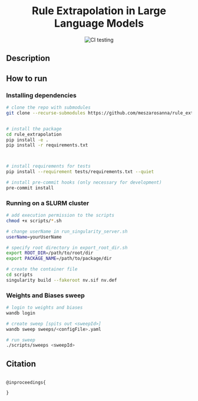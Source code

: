 <div align="center">    
 
# Rule Extrapolation in Large Language Models

[//]: # ([![Paper]&#40;http://img.shields.io/badge/arxiv-cs.LG:2311.18048-B31B1B.svg&#41;]&#40;https://arxiv.org/abs/2311.18048&#41;)

[//]: # ([![Conference]&#40;http://img.shields.io/badge/CI4TS@UAI-2023.svg&#41;]&#40;https://sites.google.com/view/ci4ts2023/accepted-papers?authuser=0&#41;)

![CI testing](https://github.com/meszarosanna/rule_extrapolation/workflows/CI%20testing/badge.svg?branch=main&event=push)

</div>
 
## Description   


## How to run

### Installing dependencies

```bash
# clone the repo with submodules  
git clone --recurse-submodules https://github.com/meszarosanna/rule_extrapolation


# install the package   
cd rule_extrapolation
pip install -e .   
pip install -r requirements.txt



# install requirements for tests
pip install --requirement tests/requirements.txt --quiet

# install pre-commit hooks (only necessary for development)
pre-commit install
 ```   

### Running on a SLURM cluster

```bash
# add execution permission to the scripts
chmod +x scripts/*.sh

# change userName in run_singularity_server.sh
userName=yourUserName

# specify root directory in export_root_dir.sh
export ROOT_DIR=/path/to/root/dir
export PACKAGE_NAME=/path/to/package/dir

# create the container file
cd scripts
singularity build --fakeroot nv.sif nv.def
```

### Weights and Biases sweep

```bash
# login to weights and biases
wandb login

# create sweep [spits out <sweepId>]
wandb sweep sweeps/<configFile>.yaml

# run sweep
./scripts/sweeps <sweepId>
```

## Citation   

```

@inproceedings{
 
}

```   

